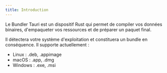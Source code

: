 ```yaml
---
title: Introduction
---
```


Le Bundler Tauri est un dispositif Rust qui permet de compiler vos données binaires, d'empaqueter vos ressources et de préparer un paquet final.

Il détectera votre système d'exploitation et constituera un bundle en conséquence. Il supporte actuellement :

- Linux : .deb, .appimage
- macOS : .app, .dmg
- Windows : .exe, .msi